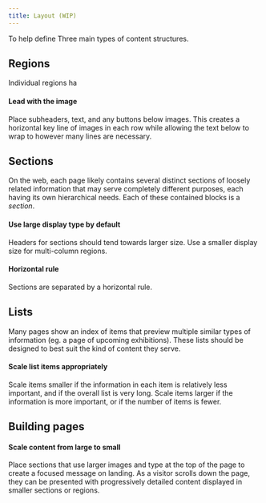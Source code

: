 ```yaml
---
title: Layout (WIP)
---
```



To help define Three main types of content structures.


## Regions

Individual regions ha

#### Lead with the image
Place subheaders, text, and any buttons below images. This creates a horizontal key line of images in each row while allowing the text below to wrap to however many lines are necessary.

## Sections

On the web, each page likely contains several distinct sections of loosely related information that may serve completely different purposes, each having its own hierarchical needs. Each of these contained blocks is a _section_.

#### Use large display type by default
Headers for sections should tend towards larger size. Use a smaller display size for multi-column regions.

#### Horizontal rule
Sections are separated by a horizontal rule.

## Lists

Many pages show an index of items that preview multiple similar types of information (eg. a page of upcoming exhibitions). These lists should be designed to best suit the kind of content they serve.

#### Scale list items appropriately
Scale items smaller if the information in each item is relatively less important, and if the overall list is very long. Scale items larger if the information is more important, or if the number of items is fewer.

## Building pages

#### Scale content from large to small
Place sections that use larger images and type at the top of the page to create a focused message on landing. As a visitor scrolls down the page, they can be presented with progressively detailed content displayed in smaller sections or regions.
